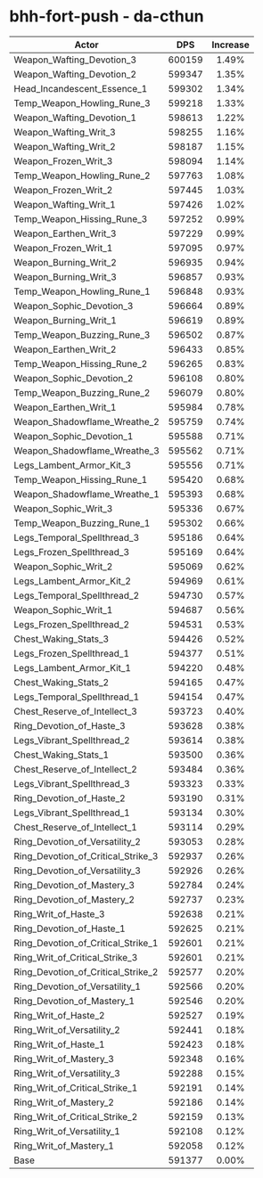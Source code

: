 # bhh-fort-push - da-cthun
| Actor | DPS | Increase |
|---|:---:|:---:|
|Weapon_Wafting_Devotion_3|600159|1.49%|
|Weapon_Wafting_Devotion_2|599347|1.35%|
|Head_Incandescent_Essence_1|599302|1.34%|
|Temp_Weapon_Howling_Rune_3|599218|1.33%|
|Weapon_Wafting_Devotion_1|598613|1.22%|
|Weapon_Wafting_Writ_3|598255|1.16%|
|Weapon_Wafting_Writ_2|598187|1.15%|
|Weapon_Frozen_Writ_3|598094|1.14%|
|Temp_Weapon_Howling_Rune_2|597763|1.08%|
|Weapon_Frozen_Writ_2|597445|1.03%|
|Weapon_Wafting_Writ_1|597426|1.02%|
|Temp_Weapon_Hissing_Rune_3|597252|0.99%|
|Weapon_Earthen_Writ_3|597229|0.99%|
|Weapon_Frozen_Writ_1|597095|0.97%|
|Weapon_Burning_Writ_2|596935|0.94%|
|Weapon_Burning_Writ_3|596857|0.93%|
|Temp_Weapon_Howling_Rune_1|596848|0.93%|
|Weapon_Sophic_Devotion_3|596664|0.89%|
|Weapon_Burning_Writ_1|596619|0.89%|
|Temp_Weapon_Buzzing_Rune_3|596502|0.87%|
|Weapon_Earthen_Writ_2|596433|0.85%|
|Temp_Weapon_Hissing_Rune_2|596265|0.83%|
|Weapon_Sophic_Devotion_2|596108|0.80%|
|Temp_Weapon_Buzzing_Rune_2|596079|0.80%|
|Weapon_Earthen_Writ_1|595984|0.78%|
|Weapon_Shadowflame_Wreathe_2|595759|0.74%|
|Weapon_Sophic_Devotion_1|595588|0.71%|
|Weapon_Shadowflame_Wreathe_3|595562|0.71%|
|Legs_Lambent_Armor_Kit_3|595556|0.71%|
|Temp_Weapon_Hissing_Rune_1|595420|0.68%|
|Weapon_Shadowflame_Wreathe_1|595393|0.68%|
|Weapon_Sophic_Writ_3|595336|0.67%|
|Temp_Weapon_Buzzing_Rune_1|595302|0.66%|
|Legs_Temporal_Spellthread_3|595186|0.64%|
|Legs_Frozen_Spellthread_3|595169|0.64%|
|Weapon_Sophic_Writ_2|595069|0.62%|
|Legs_Lambent_Armor_Kit_2|594969|0.61%|
|Legs_Temporal_Spellthread_2|594730|0.57%|
|Weapon_Sophic_Writ_1|594687|0.56%|
|Legs_Frozen_Spellthread_2|594531|0.53%|
|Chest_Waking_Stats_3|594426|0.52%|
|Legs_Frozen_Spellthread_1|594377|0.51%|
|Legs_Lambent_Armor_Kit_1|594220|0.48%|
|Chest_Waking_Stats_2|594165|0.47%|
|Legs_Temporal_Spellthread_1|594154|0.47%|
|Chest_Reserve_of_Intellect_3|593723|0.40%|
|Ring_Devotion_of_Haste_3|593628|0.38%|
|Legs_Vibrant_Spellthread_2|593614|0.38%|
|Chest_Waking_Stats_1|593500|0.36%|
|Chest_Reserve_of_Intellect_2|593484|0.36%|
|Legs_Vibrant_Spellthread_3|593323|0.33%|
|Ring_Devotion_of_Haste_2|593190|0.31%|
|Legs_Vibrant_Spellthread_1|593134|0.30%|
|Chest_Reserve_of_Intellect_1|593114|0.29%|
|Ring_Devotion_of_Versatility_2|593053|0.28%|
|Ring_Devotion_of_Critical_Strike_3|592937|0.26%|
|Ring_Devotion_of_Versatility_3|592926|0.26%|
|Ring_Devotion_of_Mastery_3|592784|0.24%|
|Ring_Devotion_of_Mastery_2|592737|0.23%|
|Ring_Writ_of_Haste_3|592638|0.21%|
|Ring_Devotion_of_Haste_1|592625|0.21%|
|Ring_Devotion_of_Critical_Strike_1|592601|0.21%|
|Ring_Writ_of_Critical_Strike_3|592601|0.21%|
|Ring_Devotion_of_Critical_Strike_2|592577|0.20%|
|Ring_Devotion_of_Versatility_1|592566|0.20%|
|Ring_Devotion_of_Mastery_1|592546|0.20%|
|Ring_Writ_of_Haste_2|592527|0.19%|
|Ring_Writ_of_Versatility_2|592441|0.18%|
|Ring_Writ_of_Haste_1|592423|0.18%|
|Ring_Writ_of_Mastery_3|592348|0.16%|
|Ring_Writ_of_Versatility_3|592288|0.15%|
|Ring_Writ_of_Critical_Strike_1|592191|0.14%|
|Ring_Writ_of_Mastery_2|592186|0.14%|
|Ring_Writ_of_Critical_Strike_2|592159|0.13%|
|Ring_Writ_of_Versatility_1|592108|0.12%|
|Ring_Writ_of_Mastery_1|592058|0.12%|
|Base|591377|0.00%|
